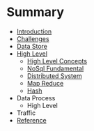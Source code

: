 # Summary

* [Introduction](README.md)
* [Challenges](challenges.md)
* [Data Store](data_store.md)
* [High Level](high_level.md)
   * [High Level Concepts](high_level_concepts.md)
   * [NoSql Fundamental](nosql_fundamental.md)
   * [Distributed System](distributed_system.md)
   * [Map Reduce](map_reduce.md)
   * [Hash](hash.md)
* Data Process
   * High Level
* Traffic
* [Reference](reference.md)

